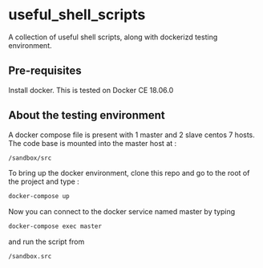 # useful_shell_scripts

A collection of useful shell scripts, along with dockerizd testing environment.  

## Pre-requisites

Install docker. This is tested on Docker CE 18.06.0

## About the testing environment

A docker compose file is present with 1 master and 2 slave centos 7 hosts. The code base is mounted into the master host at :

```bash
/sandbox/src
```

To bring up the docker environment, clone this repo and go to the root of the project and type :

```bash
docker-compose up
```

Now you can connect to the docker service named master by typing  

```bash
docker-compose exec master
```

and run the script from 

```bash
/sandbox.src
```
